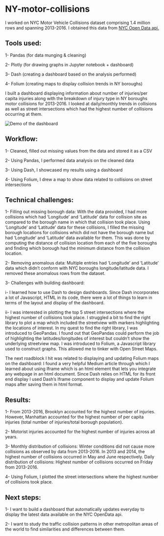 # NY-motor-collisions

I worked on NYC Motor Vehicle Collisions dataset comprising 1.4 million rows and spanning 2013-2016. I obtained this data from [NYC Open Data api.](https://data.cityofnewyork.us/Public-Safety/NYPD-Motor-Vehicle-Collisions/h9gi-nx95)

## Tools used:

1- Pandas (for data munging & cleaning)

2- Plotly (for drawing graphs in Jupyter notebook + dashboard)

3- Dash (creating a dashboard based on the analysis performed)

4- Folium (creating maps to display collision trends in NY boroughs)

I built a dashboard displaying information about number of injuries/per capita injuries along with the breakdown of injury type in NY boroughs motor collisions for 2013-2016. I looked at daily/monthly trends in collisions as well as street intersections which had the highest number of collisions occurring at them. 

![Demo of the dashboard](nyc_collisions_dashboard.gif)

## Workflow:

1- Cleaned, filled out missing values from the data and stored it as a CSV

2- Using Pandas, I performed data analysis on the cleaned data 

3- Using Dash, I showcased my results using a dashboard

4- Using Folium, I drew a map to show data related to collisions on street intersections

## Technical challenges:

1- Filling out missing borough data: With the data provided, I had more collisions which had ‘Longitude’ and ‘Latitude’ data for collision site as compared to the borough name in which that collision took place. 
Using ‘Longitude’ and ‘Latitude’ data for these collisions, I filled the missing borough locations for collisions which did not have the borough name but had ‘Longitude’ and ‘Latitude’ data available for them. This was done by computing the distance of collision location from each of the five boroughs and finding which borough had the minimum distance from the collision location. 

2- Removing anomalous data: Multiple entries had ‘Longitude’ and ‘Latitude’ data which didn’t conform with NYC boroughs longitude/latitude data. I removed these anomalous rows from the dataset.

3- Challenges with building dashboard:

i- I learned how to use Dash to design dashboards. Since Dash incorporates a lot of Javascript, HTML in its code, there were a lot of things to learn in terms of the layout and display of the dashboard.

ii- I was interested in plotting the top 5 street intersections where the highest number of collisions took place. I struggled a bit to find the right library to plot a map which included the streetview with markers highlighting the locations of interest.
In my quest to find the right library, I was introduced to GeoPandas. I found out that GeoPandas could perform the job of highlighting the latitudes/longitudes of interest but couldn’t show the underlying streetview map. 
I was introduced to Folium, a Javascript library used to construct graphs. This allowed me to tinker with Open Street Maps. 

The next roadblock I hit was related to displaying and updating Folium maps on the dashboard: I found a very helpful Medium article through which I learned about using Iframe which is an html element that lets you integrate any webpage in an html document. Since Dash relies on HTML for its front end display I used Dash’s Iframe component to display and update Folium maps after saving them in html format. 

## Results:

1- From 2013-2016, Brooklyn accounted for the highest number of injuries. However, Manhattan accounted for the highest number of per capita injuries (total number of injuries/total borough population).

2- Motorist injuries accounted for the highest number of injuries across all years. 

3- Monthly distribution of collisions: Winter conditions did not cause more collisions as observed by data from 2013-2016. In 2013 and 2014, the highest number of collisions occurred in May and June respectively. 
Daily distribution of collisions: Highest number of collisions occurred on Friday from 2013-2016.

4- Using Folium, I plotted the street intersections where the highest number of collisions took place. 

## Next steps:

1- I want to build a dashboard that automatically updates everyday to display the latest data available on the NYC OpenData api.

2- I want to study the traffic collision patterns in other metropolitan areas of the world to find similarities and differences between them.
